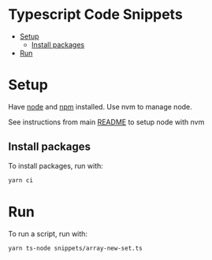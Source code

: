 <h1>Typescript Code Snippets</h1>

- [Setup](#setup)
  - [Install packages](#install-packages)
- [Run](#run)

# Setup

Have [node](https://nodejs.org/en) and [npm](https://www.npmjs.com/) installed. Use nvm to manage node.

See instructions from main [README](../README.md#node-with-nvm) to setup node with nvm

## Install packages

To install packages, run with:

```bash
yarn ci
```

# Run

To run a script, run with:

```bash
yarn ts-node snippets/array-new-set.ts
```
